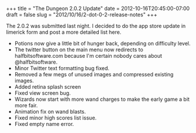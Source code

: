 +++
title = "The Dungeon 2.0.2 Update"
date = 2012-10-16T20:45:00-07:00
draft = false
slug = "2012/10/16/2-dot-0-2-release-notes"
+++

The 2.0.2 was submitted last night.  I decided to do the app store update in limerick form and post a more detailed list here.

 - Potions now give a little bit of hunger back, depending on difficulty level.
 - The twitter button on the main menu now redirects to halfbitsoftware.com because I'm certain nobody cares about @halfbitsoftware.
 - Minor Twitter text formatting bug fixed.
 - Removed a few megs of unused images and compressed existing images.
 - Added retina splash screen
 - Fixed view screen bug.
 - Wizards now start with more wand charges to make the early game a bit more fair.
 - Animation fix on wand blasts.
 - Fixed minor high scores list issue.
 - Fixed empty name error.
